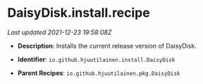 # DaisyDisk.install.recipe

_Last updated 2021-12-23 19:58:08Z_

- **Description**: Installs the current release version of DaisyDisk.

- **Identifier**: `io.github.hjuutilainen.install.DaisyDisk`

- **Parent Recipes**: `io.github.hjuutilainen.pkg.DaisyDisk`